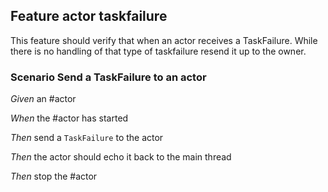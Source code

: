 ## Feature actor taskfailure

This feature should verify that when an actor receives a TaskFailure.
While there is no handling of that type of taskfailure resend it up to the owner.

### Scenario Send a TaskFailure to an actor

*Given* an #actor

*When* the #actor has started

*Then* send a `TaskFailure` to the actor

*Then* the actor should echo it back to the main thread

*Then* stop the #actor
